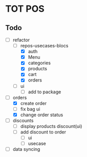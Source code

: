 # TOT POS

## Todo
- [ ] refactor
  - [ ] repos-usecases-blocs
    - [x] auth
    - [x] Menu
    - [x] categories
    - [x] products
    - [x] cart
    - [x] orders
  - [ ] ui
    - [ ] add to package
- [ ] orders
  - [x] create order
  - [ ] fix bag ui
  - [x] change order status
- [ ] discounts
  - [ ] display products discount(ui)
  - [ ] add discount to order
    - [ ] ui
    - [ ] usecase
- [ ] data syncing
